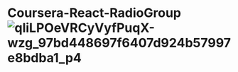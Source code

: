 # Coursera-React-RadioGroup![qliLPOeVRCyVyfPuqX-wzg_97bd448697f6407d924b57997e8bdba1_p4](https://user-images.githubusercontent.com/111938820/219850183-9886dbdb-f27b-4656-9536-d475e86972a2.png)
